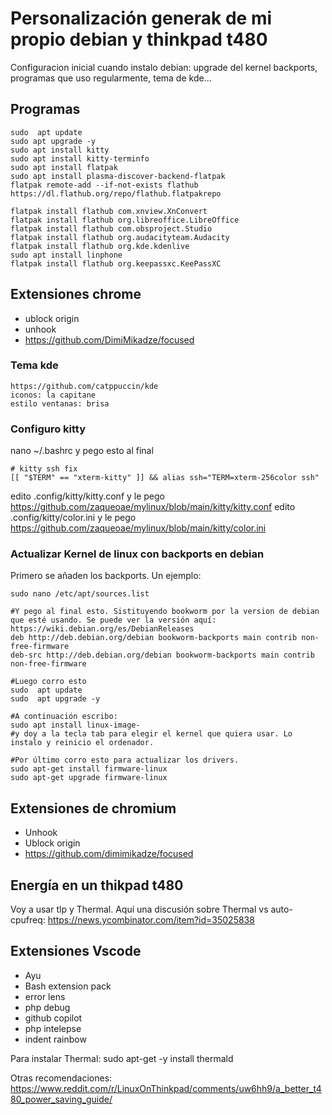 # Personalización generak de mi propio debian y thinkpad t480
Configuracion inicial cuando instalo debian: upgrade del kernel backports, programas que uso regularmente, tema de  kde...

## Programas
```
sudo  apt update
sudo apt upgrade -y
sudo apt install kitty
sudo apt install kitty-terminfo
sudo apt install flatpak
sudo apt install plasma-discover-backend-flatpak
flatpak remote-add --if-not-exists flathub https://dl.flathub.org/repo/flathub.flatpakrepo

flatpak install flathub com.xnview.XnConvert
flatpak install flathub org.libreoffice.LibreOffice
flatpak install flathub com.obsproject.Studio
flatpak install flathub org.audacityteam.Audacity
flatpak install flathub org.kde.kdenlive
sudo apt install linphone
flatpak install flathub org.keepassxc.KeePassXC
```
## Extensiones chrome
- ublock origin
- unhook
- https://github.com/DimiMikadze/focused

### Tema kde
```
https://github.com/catppuccin/kde
iconos: la capitane
estilo ventanas: brisa
```


### Configuro kitty
nano ~/.bashrc
y pego esto al final
```
# kitty ssh fix
[[ "$TERM" == "xterm-kitty" ]] && alias ssh="TERM=xterm-256color ssh"
```
edito .config/kitty/kitty.conf y le pego https://github.com/zaqueoae/mylinux/blob/main/kitty/kitty.conf
edito .config/kitty/color.ini y le pego https://github.com/zaqueoae/mylinux/blob/main/kitty/color.ini

### Actualizar Kernel de linux con backports en debian
Primero se añaden los backports. Un ejemplo: 
```
sudo nano /etc/apt/sources.list

#Y pego al final esto. Sistituyendo bookworm por la version de debian que esté usando. Se puede ver la versión aquí: https://wiki.debian.org/es/DebianReleases
deb http://deb.debian.org/debian bookworm-backports main contrib non-free-firmware
deb-src http://deb.debian.org/debian bookworm-backports main contrib non-free-firmware

#Luego corro esto
sudo  apt update
sudo  apt upgrade -y

#A continuación escribo:
sudo apt install linux-image-
#y doy a la tecla tab para elegir el kernel que quiera usar. Lo instalo y reinicio el ordenador.

#Por último corro esto para actualizar los drivers.
sudo apt-get install firmware-linux
sudo apt-get upgrade firmware-linux
```

## Extensiones de chromium
- Unhook
- Ublock origin
- https://github.com/dimimikadze/focused

## Energía en un thikpad t480
Voy a usar tlp y Thermal. Aquí una discusión sobre Thermal vs auto-cpufreq: https://news.ycombinator.com/item?id=35025838

## Extensiones Vscode
- Ayu
- Bash extension pack
- error lens
- php debug
- github copilot
- php intelepse
- indent rainbow

Para instalar Thermal: sudo apt-get -y install thermald


Otras recomendaciones: https://www.reddit.com/r/LinuxOnThinkpad/comments/uw6hh9/a_better_t480_power_saving_guide/
